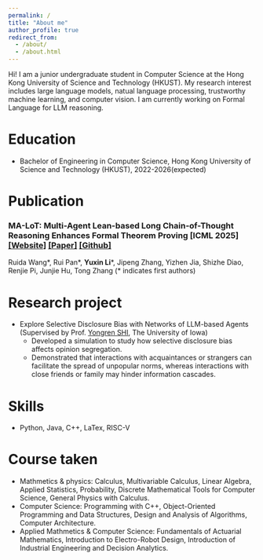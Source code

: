 ```yaml
---
permalink: /
title: "About me"
author_profile: true
redirect_from: 
  - /about/
  - /about.html
---
```


Hi! I am a junior undergraduate student in Computer Science at the Hong Kong University of Science and Technology (HKUST). My research interest includes large language models, natual language processing, trustworthy machine learning, and computer vision. I am currently working on Formal Language for LLM reasoning.  

Education
======
* Bachelor of Engineering in Computer Science, Hong Kong University of Science and Technology (HKUST),  2022-2026(expected)
  
Publication
======
### MA-LoT: Multi-Agent Lean-based Long Chain-of-Thought Reasoning Enhances Formal Theorem Proving \[ICML 2025\] [\[Website\]](https://ma-lot.github.io/) [\[Paper\]](https://arxiv.org/abs/2407.03203/ ) [\[Github\]](https://github.com/RickySkywalker/TheoremLlama)  
  Ruida Wang\*, Rui Pan\*, **Yuxin Li**\*, Jipeng Zhang, Yizhen Jia, Shizhe Diao, Renjie Pi, Junjie Hu, Tong Zhang (\* indicates first authors)

Research project
======
* Explore Selective Disclosure Bias with Networks of LLM-based Agents
  (Supervised by Prof. [Yongren SHI](https://sociology.uiowa.edu/people/yongren-shi), The University of Iowa)
  * Developed a simulation to study how selective disclosure bias affects opinion segregation.
  * Demonstrated that interactions with acquaintances or strangers can facilitate the spread of unpopular norms, whereas interactions with close 
friends or family may hinder information cascades.

Skills
======
* Python, Java, C++, LaTex, RISC-V

Course taken
======
* Mathmetics & physics: Calculus, Multivariable Calculus, Linear Algebra, Applied Statistics, Probability, Discrete Mathematical Tools for Computer Science, General Physics with Calculus.
* Computer Science: Programming with C++, Object-Oriented Programming and Data Structures, Design and Analysis of Algorithms, Computer Architecture.
* Applied Mathmetics & Computer Science: Fundamentals of Actuarial Mathematics, Introduction to Electro-Robot Design, Introduction of Industrial Engineering and Decision Analytics.
